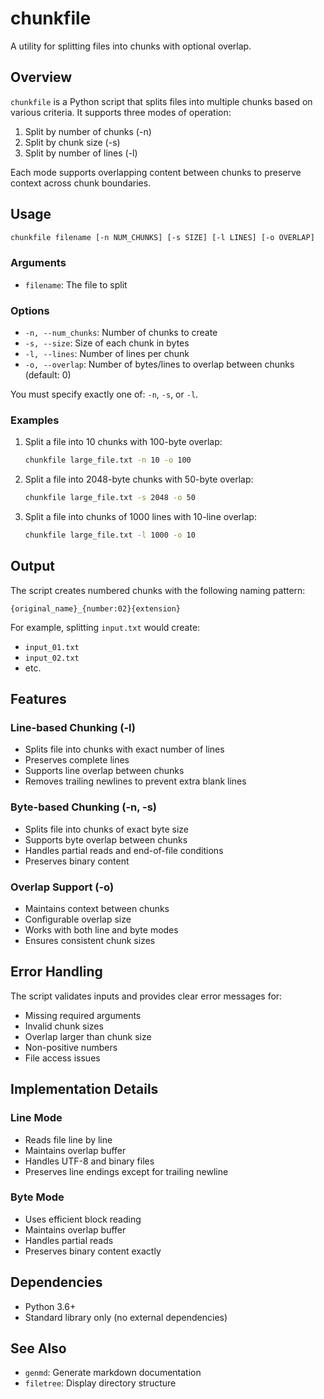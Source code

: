 # chunkfile

A utility for splitting files into chunks with optional overlap.

## Overview

`chunkfile` is a Python script that splits files into multiple chunks based on various criteria. It supports three modes of operation:

1. Split by number of chunks (-n)
2. Split by chunk size (-s)
3. Split by number of lines (-l)

Each mode supports overlapping content between chunks to preserve context across chunk boundaries.

## Usage

```bash
chunkfile filename [-n NUM_CHUNKS] [-s SIZE] [-l LINES] [-o OVERLAP]
```

### Arguments

- `filename`: The file to split

### Options

- `-n, --num_chunks`: Number of chunks to create
- `-s, --size`: Size of each chunk in bytes
- `-l, --lines`: Number of lines per chunk
- `-o, --overlap`: Number of bytes/lines to overlap between chunks (default: 0)

You must specify exactly one of: `-n`, `-s`, or `-l`.

### Examples

1. Split a file into 10 chunks with 100-byte overlap:

    ```bash
    chunkfile large_file.txt -n 10 -o 100
    ```

2. Split a file into 2048-byte chunks with 50-byte overlap:

    ```bash
    chunkfile large_file.txt -s 2048 -o 50
    ```

3. Split a file into chunks of 1000 lines with 10-line overlap:

    ```bash
    chunkfile large_file.txt -l 1000 -o 10
    ```

## Output

The script creates numbered chunks with the following naming pattern:

```
{original_name}_{number:02}{extension}
```

For example, splitting `input.txt` would create:

- `input_01.txt`
- `input_02.txt`
- etc.

## Features

### Line-based Chunking (-l)

- Splits file into chunks with exact number of lines
- Preserves complete lines
- Supports line overlap between chunks
- Removes trailing newlines to prevent extra blank lines

### Byte-based Chunking (-n, -s)

- Splits file into chunks of exact byte size
- Supports byte overlap between chunks
- Handles partial reads and end-of-file conditions
- Preserves binary content

### Overlap Support (-o)

- Maintains context between chunks
- Configurable overlap size
- Works with both line and byte modes
- Ensures consistent chunk sizes

## Error Handling

The script validates inputs and provides clear error messages for:

- Missing required arguments
- Invalid chunk sizes
- Overlap larger than chunk size
- Non-positive numbers
- File access issues

## Implementation Details

### Line Mode

- Reads file line by line
- Maintains overlap buffer
- Handles UTF-8 and binary files
- Preserves line endings except for trailing newline

### Byte Mode

- Uses efficient block reading
- Maintains overlap buffer
- Handles partial reads
- Preserves binary content exactly

## Dependencies

- Python 3.6+
- Standard library only (no external dependencies)

## See Also

- `genmd`: Generate markdown documentation
- `filetree`: Display directory structure
